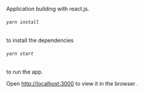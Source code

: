 
Application building with react.js. 

###### `yarn install`
to install the dependencies

###### `yarn start`
to run the app. 

Open [http://localhost:3000](http://localhost:3000) to view it in the browser .
